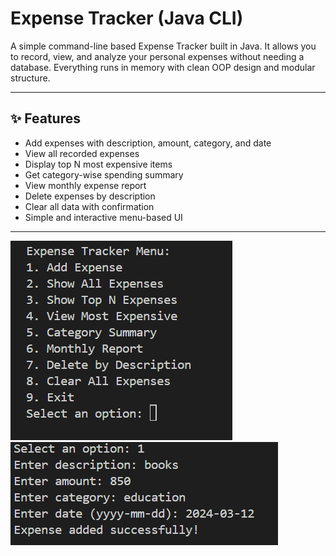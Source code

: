 # Expense Tracker (Java CLI)

A simple command-line based Expense Tracker built in Java. It allows you to record, view, and analyze your personal expenses without needing a database. Everything runs in memory with clean OOP design and modular structure.

---

## ✨ Features

- Add expenses with description, amount, category, and date
- View all recorded expenses
- Display top N most expensive items
- Get category-wise spending summary
- View monthly expense report
- Delete expenses by description
- Clear all data with confirmation
- Simple and interactive menu-based UI

---

![Menu](img/image.png)
![Add Expense](img/image2.png)